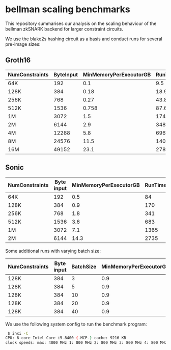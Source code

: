 # bellman scaling benchmarks

This repository summarises our analysis on the scaling behaviour of the bellman zkSNARK backend for larger constraint circuits.

We use the blake2s hashing circuit as a basis and conduct runs for several pre-image sizes:

## Groth16

| NumConstraints 	| ByteInput 	| MinMemoryPerExecutorGB 	| RunTimeParamGenSec 	| RunTimeProverSec 	| ParameterMB 	|
|----------------	|------------	|------------------------	|--------------------	|------------------	|-------------	|
| 64K            	| 192        	| 0.1                    	| 9.5                	| 0.46             	| 32          	|
| 128K           	| 384        	| 0.18                   	| 18.95              	| 0.83             	| 63          	|
| 256K           	| 768        	| 0.27                   	| 43.8               	| 2.6              	| 150         	|
| 512K           	| 1536       	| 0.758                  	| 87.6               	| 5.3              	| 300         	|
| 1M             	| 3072       	| 1.5                    	| 174.5              	| 10.57            	| 601         	|
| 2M             	| 6144       	| 2.9                    	| 348.7              	| 20               	| 1200        	|
| 4M             	| 12288      	| 5.8                    	| 696.3              	| 40.4             	| 2400        	|
| 8M             	| 24576      	| 11.5                   	| 1400.8             	| 82.43            	| 4700        	|
| 16M            	| 49152      	| 23.1                   	| 2789.5             	| 167.1            	| 9400        	|

## Sonic

| NumConstraints 	| Byte input 	| MinMemoryPerExecutorGB 	| RunTimeParamGenSec 	| RunTimeProverSec 	| RunTimeCreateAdvice 	| RunTimeGenAggregate5 	| RunTimeVerify1Proof 	| RunTimeVerify5Naive 	| RunTimeVerify5Aggregated 	|
|----------------	|------------	|------------------------	|--------------------	|------------------	|---------------------	|----------------------	|---------------------	|---------------------	|--------------------------	|
| 64K            	| 192        	| 0.5                    	| 84                 	| 4                	| 1.2                 	| 6.5                  	| 147ms               	| 525ms               	| 170ms                    	|
| 128K           	| 384        	| 0.9                    	| 170                	| 7.9              	| 2.4                 	| 12.5                 	| 277ms               	| 988ms               	| 303ms                    	|
| 256K           	| 768        	| 1.8                    	| 341                	| 14.8             	| 4.2                 	| 23.3                 	| 539ms               	| 1.98s               	| 563ms                    	|
| 512K           	| 1536       	| 3.6                    	| 683                	| 28.9             	| 8.2                 	| 42.8                 	| 1                   	| 3.9                 	| 1.1                      	|
| 1M             	| 3072       	| 7.1                    	| 1365               	| 57               	| 15.9                	| 83.6                 	| 2.1                 	| 7.8                 	| 2.1                      	|
| 2M             	| 6144       	| 14.3                   	| 2735               	| 112              	| 31                  	| 162                  	| 4.2                 	| 15.6                	| 4.2                      	|

Some additional runs with varying batch size:


| NumConstraints 	| Byte input 	| BatchSize 	| MinMemoryPerExecutorGB 	| RunTimeParamGenSec 	| RunTimeProverSec 	| RunTimeCreateAdvice 	| RunTimeGenAggregate 	| RunTimeVerify1 	| RunTimeVerifyBatch 	| RunTimeVerifyBatchAggregated 	|
|----------------	|------------	|-----------	|------------------------	|--------------------	|------------------	|---------------------	|---------------------	|---------------------	|--------------------	|------------------------------	|
| 128K           	| 384        	| 3         	| 0.9                    	| 170                	| 7.9              	| 2.4                 	| 9                   	| 285ms               	| 646ms              	| 300ms                        	|
| 128K           	| 384        	| 5         	| 0.9                    	| 170                	| 7.9              	| 2.4                 	| 12.5                	| 281ms               	| 1                  	| 300ms                        	|
| 128K           	| 384        	| 10        	| 0.9                    	| 170                	| 7.9              	| 2.4                 	| 20.32               	| 281ms               	| 1.87               	| 295ms                        	|
| 128K           	| 384        	| 20        	| 0.9                    	| 170                	| 7.9              	| 2.4                 	| 36                  	| 281ms               	| 3.62               	| 295ms                        	|
| 128K           	| 384        	| 40        	| 0.9                    	| 170                	| 7.9              	| 2.4                 	| 68.7                	| 281ms               	| 7.1                	| 300ms                        	|

We use the following system config to run the benchmark program:

```bash
 $ inxi -C
CPU: 6 core Intel Core i5-8400 (-MCP-) cache: 9216 KB
clock speeds: max: 4000 MHz 1: 800 MHz 2: 800 MHz 3: 800 MHz 4: 800 MHz 5: 800 MHz 6: 800 MHz
```